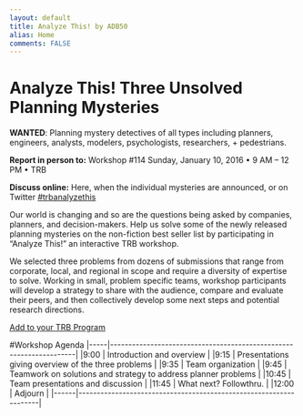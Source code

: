 ```yaml
---
layout: default
title: Analyze This! by ADB50
alias: Home
comments: FALSE
---
```

# Analyze This!  Three Unsolved Planning Mysteries

**WANTED**: Planning mystery detectives of all types including planners, engineers, analysts, modelers, psychologists, researchers, + pedestrians.

**Report in person to:**  Workshop #114  Sunday, January 10, 2016  •  9 AM – 12 PM  •  TRB

**Discuss online:** Here, when the individual mysteries are announced, or on Twitter [#trbanalyzethis](https://twitter.com/search?f=tweets&q=%23trbanalyzethis&src=typd)

Our world is changing and so are the questions being asked by companies, planners, and decision-makers.  Help us solve some of the newly released planning mysteries on the non-fiction best seller list by participating in “Analyze This!” an interactive  TRB workshop.  

We selected three problems from dozens of submissions that range from corporate, local, and regional in scope and require a diversity of expertise to solve.  Working in small, problem specific teams, workshop participants will develop a strategy to share with the audience, compare and evaluate their peers, and then collectively develop some next steps and potential research directions.

[Add to your TRB Program](https://annualmeeting.mytrb.org/interactiveprogram/Details/2472)

#Workshop Agenda
|-----|--------------------------------------------------------------------|
|9:00 | Introduction and overview                                          |
|9:15 | Presentations giving overview of the three problems                |
|9:35 | Team organization                                                  |
|9:45 | Teamwork on solutions and strategy to address planner problems     |
|10:45 | Team presentations and discussion                                 |
|11:45 | What next? Followthru.                                            |
|12:00 | Adjourn                                                           |
|------|-------------------------------------------------------------------|

